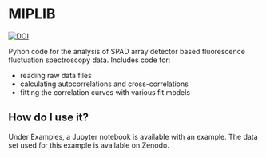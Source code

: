 # MIPLIB
[![DOI](https://zenodo.org/record/4161418)](https://zenodo.org/record/4161418)


Pyhon code for the analysis of SPAD array detector based fluorescence fluctuation spectroscopy data. Includes code for:

- reading raw data files
- calculating autocorrelations and cross-correlations
- fitting the correlation curves with various fit models

## How do I use it?

Under Examples, a Jupyter notebook is available with an example. The data set used for this example is available on Zenodo.